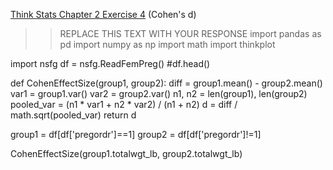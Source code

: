 [Think Stats Chapter 2 Exercise 4](http://greenteapress.com/thinkstats2/html/thinkstats2003.html#toc24) (Cohen's d)

>> REPLACE THIS TEXT WITH YOUR RESPONSE
import pandas as pd
import numpy as np
import math
import thinkplot

import nsfg
df = nsfg.ReadFemPreg()
#df.head()

def CohenEffectSize(group1, group2):
    diff = group1.mean() - group2.mean()
    var1 = group1.var()
    var2 = group2.var()
    n1, n2 = len(group1), len(group2)
    pooled_var = (n1 * var1 + n2 * var2) / (n1 + n2)
    d = diff / math.sqrt(pooled_var)
    return d


group1 = df[df['pregordr']==1]
group2 = df[df['pregordr']!=1]


CohenEffectSize(group1.totalwgt_lb, group2.totalwgt_lb)